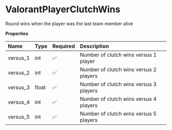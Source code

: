 # ValorantPlayerClutchWins

Round wins when the player was the last team member alive

**Properties**

| Name     | Type  | Required | Description                            |
| :------- | :---- | :------- | :------------------------------------- |
| versus_1 | int   | ✅       | Number of clutch wins versus 1 player  |
| versus_2 | int   | ✅       | Number of clutch wins versus 2 players |
| versus_3 | float | ✅       | Number of clutch wins versus 3 players |
| versus_4 | int   | ✅       | Number of clutch wins versus 4 players |
| versus_5 | int   | ✅       | Number of clutch wins versus 5 players |
